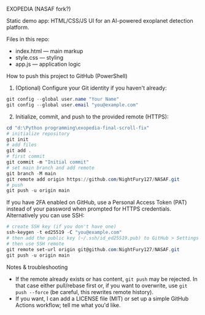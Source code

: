 EXOPEDIA (NASAF fork?)

Static demo app: HTML/CSS/JS UI for an AI-powered exoplanet detection platform.

Files in this repo:
- index.html — main markup
- style.css — styling
- app.js — application logic

How to push this project to GitHub (PowerShell)

1) (Optional) Configure your Git identity if you haven't already:

```powershell
git config --global user.name "Your Name"
git config --global user.email "you@example.com"
```

2) Initialize, commit, and push to the provided remote (HTTPS):

```powershell
cd "d:\Python programming\exopedia-final-scroll-fix"
# initialize repository
git init
# add files
git add .
# first commit
git commit -m "Initial commit"
# set main branch and add remote
git branch -M main
git remote add origin https://github.com/NightFury127/NASAF.git
# push
git push -u origin main
```

If you have 2FA enabled on GitHub, use a Personal Access Token (PAT) instead of your password when prompted for HTTPS credentials. Alternatively you can use SSH:

```powershell
# create SSH key (if you don't have one)
ssh-keygen -t ed25519 -C "you@example.com"
# then add the public key (~/.ssh/id_ed25519.pub) to GitHub > Settings > SSH and GPG keys
# then use SSH remote
git remote set-url origin git@github.com:NightFury127/NASAF.git
git push -u origin main
```

Notes & troubleshooting
- If the remote already exists or has content, `git push` may be rejected. In that case either pull/rebase first or, if you want to overwrite, use `git push --force` (be careful, this rewrites remote history).
- If you want, I can add a LICENSE file (MIT) or set up a simple GitHub Actions workflow; tell me what you'd like.
